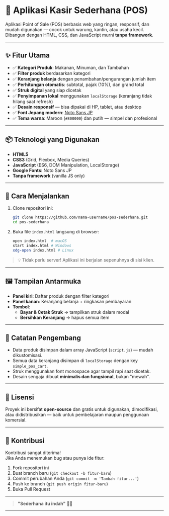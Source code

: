 # 🛒 Aplikasi Kasir Sederhana (POS)

Aplikasi Point of Sale (POS) berbasis web yang ringan, responsif, dan mudah digunakan — cocok untuk warung, kantin, atau usaha kecil. Dibangun dengan HTML, CSS, dan JavaScript murni **tanpa framework**.

---

## ✨ Fitur Utama

- ✅ **Kategori Produk**: Makanan, Minuman, dan Tambahan  
- ✅ **Filter produk** berdasarkan kategori  
- ✅ **Keranjang belanja** dengan penambahan/pengurangan jumlah item  
- ✅ **Perhitungan otomatis**: subtotal, pajak (10%), dan grand total  
- ✅ **Struk digital** yang siap dicetak  
- ✅ **Penyimpanan lokal** menggunakan `localStorage` (keranjang tidak hilang saat refresh)  
- ✅ **Desain responsif** — bisa dipakai di HP, tablet, atau desktop  
- ✅ **Font Jepang modern**: [Noto Sans JP](https://fonts.google.com/noto/specimen/Noto+Sans+JP)  
- ✅ **Tema warna**: Maroon (`#800000`) dan putih — simpel dan profesional

---

## 📦 Teknologi yang Digunakan

- **HTML5**
- **CSS3** (Grid, Flexbox, Media Queries)
- **JavaScript** (ES6, DOM Manipulation, LocalStorage)
- **Google Fonts**: Noto Sans JP
- **Tanpa framework** (vanilla JS only)

---

## 🚀 Cara Menjalankan

1. Clone repositori ini:
   ```bash
   git clone https://github.com/nama-username/pos-sederhana.git
   cd pos-sederhana
   ```

2. Buka file `index.html` langsung di browser:
   ```bash
   open index.html  # macOS
   start index.html # Windows
   xdg-open index.html # Linux
   ```

> 💡 Tidak perlu server! Aplikasi ini berjalan sepenuhnya di sisi klien.

---

## 🖼️ Tampilan Antarmuka

- **Panel kiri**: Daftar produk dengan filter kategori  
- **Panel kanan**: Keranjang belanja + ringkasan pembayaran  
- **Tombol**:  
  - **Bayar & Cetak Struk** → tampilkan struk dalam modal  
  - **Bersihkan Keranjang** → hapus semua item  

---

## 📝 Catatan Pengembang

- Data produk disimpan dalam array JavaScript (`script.js`) — mudah dikustomisasi.  
- Semua data keranjang disimpan di `localStorage` dengan key `simple_pos_cart`.  
- Struk menggunakan font monospace agar tampil rapi saat dicetak.  
- Desain sengaja dibuat **minimalis dan fungsional**, bukan "mewah".

---

## 📄 Lisensi

Proyek ini bersifat **open-source** dan gratis untuk digunakan, dimodifikasi, atau didistribusikan — baik untuk pembelajaran maupun penggunaan komersial.

---

## 🙌 Kontribusi

Kontribusi sangat diterima!  
Jika Anda menemukan bug atau punya ide fitur:

1. Fork repositori ini  
2. Buat branch baru (`git checkout -b fitur-baru`)  
3. Commit perubahan Anda (`git commit -m 'Tambah fitur...'`)  
4. Push ke branch (`git push origin fitur-baru`)  
5. Buka Pull Request

---

> **"Sederhana itu indah"** 🍜🥤

--- 